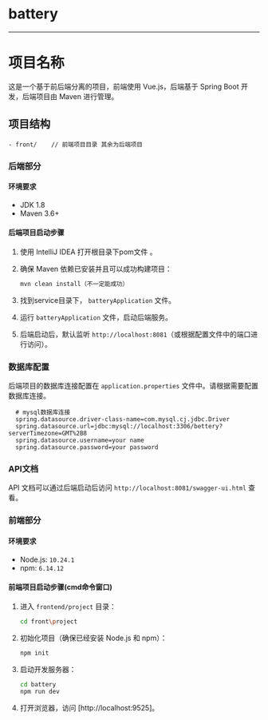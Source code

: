 # battery


---

# 项目名称

这是一个基于前后端分离的项目，前端使用 Vue.js，后端基于 Spring Boot 开发，后端项目由 Maven 进行管理。

## 项目结构

```
- front/    // 前端项目目录 其余为后端项目
```

### 后端部分

#### 环境要求

- JDK 1.8
- Maven 3.6+

#### 后端项目启动步骤

1. 使用  IntelliJ IDEA 打开根目录下pom文件 。

2. 确保 Maven 依赖已安装并且可以成功构建项目：

   ```bash
   mvn clean install（不一定能成功）
   ```

3. 找到service目录下， `batteryApplication` 文件。

4. 运行 `batteryApplication` 文件，启动后端服务。

5. 后端启动后，默认监听 `http://localhost:8081`（或根据配置文件中的端口进行访问）。

### 数据库配置

后端项目的数据库连接配置在 `application.properties` 文件中。请根据需要配置数据库连接。

```application.properties
  # mysql数据库连接
  spring.datasource.driver-class-name=com.mysql.cj.jdbc.Driver
  spring.datasource.url=jdbc:mysql://localhost:3306/bettery?serverTimezone=GMT%2B8
  spring.datasource.username=your name
  spring.datasource.password=your password
```

### API文档

API 文档可以通过后端启动后访问 `http://localhost:8081/swagger-ui.html` 查看。

### 前端部分

#### 环境要求

- Node.js: `10.24.1`
- npm: `6.14.12`

#### 前端项目启动步骤(cmd命令窗口)

1. 进入 `frontend/project` 目录：
   ```bash
   cd front\project
   ```

2. 初始化项目（确保已经安装 Node.js 和 npm）：
   ```bash
   npm init
   ```

3. 启动开发服务器：
   ```bash
   cd battery
   npm run dev
   ```

4. 打开浏览器，访问 [http://localhost:9525]。



